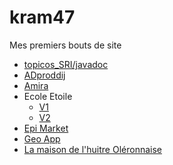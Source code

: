 # kram47

Mes premiers bouts de site

- [topicos_SRI/javadoc](./kram47.fr/topicos_SRI/javadoc/)
- [ADproddij](./kram47.fr/sites/ADproddij/)
- [Amira](./kram47.fr/sites/Amira/)
- Ecole Etoile
    - [V1](./kram47.fr/sites/EcoleEtoile/)
    - [V2](./kram47.fr/new/)
- [Epi Market](./kram47.fr/sites/Epimarket/)
- [Geo App](./kram47.fr/sites/GeoApp/)
- [La maison de l'huitre Oléronnaise](./kram47.fr/sites/LaMaisonDeLhuitreOleronnaise/)
